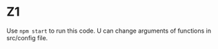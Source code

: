 # Z1
Use ```npm start``` to run this code. U can change arguments of functions in src/config file.

